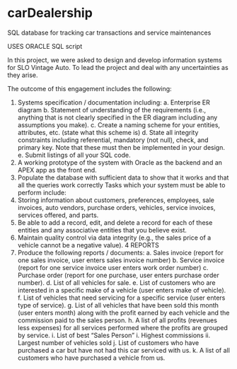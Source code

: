 # carDealership
SQL database for tracking car transactions and service maintenances 

USES ORACLE SQL script

In this project, we were asked to design and develop information systems for SLO Vintage Auto. 
To lead the project and deal with any uncertainties as they arise. 

The outcome of this engagement includes the following:
1. Systems specification / documentation including:
a. Enterprise ER diagram
b. Statement of understanding of the requirements (i.e., anything that is not clearly specified in the ER diagram including any assumptions you make).
c. Create a naming scheme for your entities, attributes, etc. (state what this scheme is)
d. State all integrity constraints including referential, mandatory (not null), check, and primary key. Note that these must then be implemented in your design.
e. Submit listings of all your SQL code.
2. A working prototype of the system with Oracle as the backend and an APEX app as the front end.
3. Populate the database with sufficient data to show that it works and that all the queries work correctly
Tasks which your system must be able to perform include:
1. Storing information about customers, preferences, employees, sale invoices, auto vendors, purchase orders, vehicles, service invoices, services offered, and parts.
2. Be able to add a record, edit, and delete a record for each of these entities and any associative entities that you believe exist.
3. Maintain quality control via data integrity (e.g., the sales price of a vehicle cannot be a negative value).
4
REPORTS
1. Produce the following reports / documents:
a. Sales invoice (report for one sales invoice, user enters sales invoice number) b. Service invoice (report for one service invoice user enters work order
number)
c. Purchase order (report for one purchase, user enters purchase order
number).
d. List of all vehicles for sale.
e. List of customers who are interested in a specific make of a vehicle (user
enters make of vehicle).
f. List of vehicles that need servicing for a specific service (user enters type of
service).
g. List of all vehicles that have been sold this month (user enters month) along
with the profit earned by each vehicle and the commission paid to the sales
person.
h. A list of all profits (revenues less expenses) for all services performed where
the profits are grouped by service. i. List of best “Sales Person”
i. Highest commissions
ii. Largest number of vehicles sold
j. List of customers who have purchased a car but have not had this car serviced with us.
k. A list of all customers who have purchased a vehicle from us.
